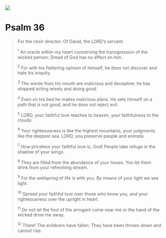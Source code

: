 <img class="intro-right" src="/images/art-paris-psalter.jpg">

# Psalm 36

>For the choir director. Of David, the LORD’s servant. 
>
><sup>1</sup> An oracle within my heart concerning the transgression of the wicked person: Dread of God has no effect on him. 
>
><sup>2</sup> For with his flattering opinion of himself, he does not discover and hate his iniquity. 
>
><sup>3</sup> The words from his mouth are malicious and deceptive; he has stopped acting wisely and doing good. 
>
><sup>4</sup> Even on his bed he makes malicious plans. He sets himself on a path that is not good, and he does not reject evil. 
>
><sup>5</sup> LORD, your faithful love reaches to heaven, your faithfulness to the clouds. 
>
><sup>6</sup> Your righteousness is like the highest mountains, your judgments like the deepest sea. LORD, you preserve people and animals. 
>
><sup>7</sup> How priceless your faithful love is, God! People take refuge in the shadow of your wings. 
>
><sup>8</sup> They are filled from the abundance of your house. You let them drink from your refreshing stream. 
>
><sup>9</sup> For the wellspring of life is with you. By means of your light we see light. 
>
><sup>10</sup> Spread your faithful love over those who know you, and your righteousness over the upright in heart. 
>
><sup>11</sup> Do not let the foot of the arrogant come near me or the hand of the wicked drive me away. 
>
><sup>12</sup> There! The evildoers have fallen. They have been thrown down and cannot rise.
